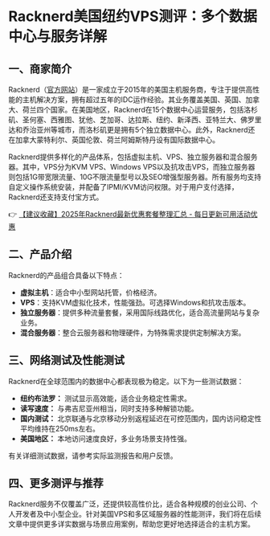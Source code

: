 # Racknerd美国纽约VPS测评：多个数据中心与服务详解

## 一、商家简介

Racknerd（[官方网站](https://bit.ly/Rack_Nerd)）是一家成立于2015年的美国主机服务商，专注于提供高性能的主机解决方案，拥有超过五年的IDC运作经验。其业务覆盖美国、英国、加拿大、荷兰四个国家。在美国地区，Racknerd在15个数据中心运营服务，包括洛杉矶、圣何塞、西雅图、犹他、芝加哥、达拉斯、纽约、新泽西、亚特兰大、佛罗里达和乔治亚州等城市，而洛杉矶更是拥有5个独立数据中心。此外，Racknerd还在加拿大蒙特利尔、英国伦敦、荷兰阿姆斯特丹设有国际数据中心。

Racknerd提供多样化的产品体系，包括虚拟主机、VPS、独立服务器和混合服务器。其中，VPS分为KVM VPS、Windows VPS以及抗攻击VPS，而独立服务器则包括1G带宽限流量、10G不限流量型号以及SEO增强型服务器。所有服务均支持自定义操作系统安装，并配备了IPMI/KVM访问权限。对于用户支付选择，Racknerd还支持支付宝方式。

👉 [【建议收藏】2025年Racknerd最新优惠套餐整理汇总 - 每日更新可用活动优惠](https://bit.ly/Rack_Nerd)

## 二、产品介绍

Racknerd的产品组合具备以下特点：

- **虚拟主机**：适合中小型网站托管，价格经济。
- **VPS**：支持KVM虚拟化技术，性能强劲。可选择Windows和抗攻击版本。
- **独立服务器**：提供多种流量套餐，采用国际线路优化，适合高流量网站与复杂业务。
- **混合服务器**：整合云服务器和物理硬件，为特殊需求提供定制解决方案。

## 三、网络测试及性能测试

Racknerd在全球范围内的数据中心都表现极为稳定。以下为一些测试数据：

- **纽约布法罗：** 测试显示高效能，适合业务稳定性需求。
- **读写速度：** 与弗吉尼亚州相当，同时支持多种解锁功能。
- **国内测试：** 北京联通与北京移动分别返程延迟在可控范围内，国内访问稳定性平均维持在250ms左右。
- **美国地区：** 本地访问速度良好，多业务场景支持性强。

有关详细测试数据，请参考实际监测报告和用户反馈。

## 四、更多测评与推荐

Racknerd服务不仅覆盖广泛，还提供较高性价比，适合各种规模的创业公司、个人开发者及中小型企业。针对美国VPS和多区域服务器的性能测评，我们将在后续文章中提供更多详实数据与场景应用案例，帮助您更好地选择适合的主机方案。